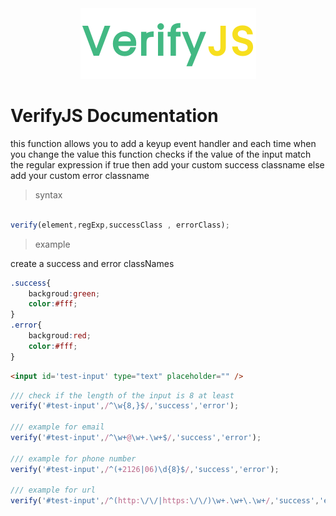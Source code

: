 
<center>

<img src='img/logo.png' />
	</center>

	
# VerifyJS Documentation


this function allows you to add a keyup event handler and each time when you change the value this function checks if the value of the input match the regular expression if true then add your custom success classname else add your custom error classname 
> syntax 

```javascript

verify(element,regExp,successClass , errorClass);

```
> example 



create a success and error classNames 
```css
.success{
	backgroud:green;
	color:#fff;
}
.error{
	backgroud:red;
	color:#fff;
}


```

```html
<input id='test-input' type="text" placeholder="" />


```


```javascript
/// check if the length of the input is 8 at least
verify('#test-input',/^\w{8,}$/,'success','error');

/// example for email 
verify('#test-input',/^\w+@\w+.\w+$/,'success','error');

/// example for phone number
verify('#test-input',/^(+2126|06)\d{8}$/,'success','error');

/// example for url 
verify('#test-input',/^(http:\/\/|https:\/\/)\w+.\w+\.\w+/,'success','error');


```
